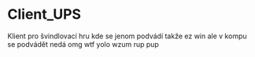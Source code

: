 # Client_UPS
Klient pro švindlovací hru kde se jenom podvádí takže ez win ale v kompu se podvádět nedá omg wtf yolo wzum rup pup
